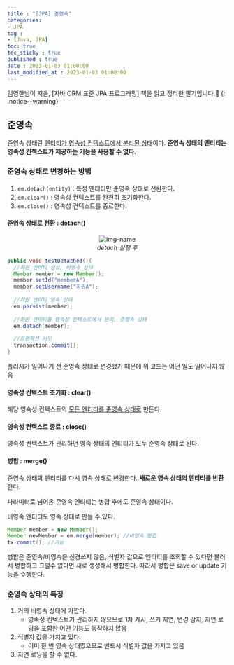 ```yaml
---
title : "[JPA] 준영속"
categories:
- JPA
tag :
- [Java, JPA]
toc: true
toc_sticky : true
published : true
date : 2023-01-03 01:00:00
last_modified_at : 2023-01-03 01:00:00
---
```






김영한님이 지음, [자바 ORM 표준 JPA 프로그래밍] 책을 읽고 정리한 필기입니다.📢
{: .notice--warning}



## 준영속

준영속 상태란 <u>엔티티가 영속성 컨텍스트에서 분리된 상태</u>이다. **준영속 상태의 엔티티는 영속성 컨첵스트가 제공하는 기능을 사용할 수 없다.**

### 준영속 상태로 변경하는 방법

1. `em.detach(entity)` : 특정 엔티티만 준영속 상태로 전환한다.
2. `em.clear()` : 영속성 컨텍스트를 완전히 초기화한다.
3. `em.close()` : 영속성 컨텍스트를 종료한다.



#### 준영속 상태로 전환 : detach()

<p align="center">
  <img alt="img-name" src="https://user-images.githubusercontent.com/13410737/210378259-1101e0e5-aa5c-4023-ab9f-a9d73a60ba93.png">
  <br>
    <em>detach 실행 후</em>
</p>

```java
public void testDetached(){    
  //회원 엔티티 생성, 비영속 상태
  Member member = new Member();
  member.setId("memberA");
  member.setUsername("회원A");
  
  //회원 엔티티 영속 상태
  em.persist(member);
  
  //회원 엔티티를 영속성 컨텍스트에서 분리, 준영속 상태
  em.detach(member);
  
  //트랜잭션 커밋
  transaction.commit(); 
}
```

플러시가 일어나기 전 준영속 상태로 변경했기 때문에 위 코드는 어떤 일도 일어나지 않음



#### 영속성 컨텍스트 초기화 : clear()

해당 영속성 컨텍스트의 <u>모든 엔티티를 준영속 상태로</u> 만든다.



#### 영속성 컨텍스트 종료 : close()

영속성 컨텍스트가 관리하던 영속 상태의 엔티티가 모두 준영속 상태로 된다.



#### 병합 : merge()

준영속 상태의 엔티티를 다시 영속 상태로 변경한다. **새로운 영속 상태의 엔티티를 반환**한다.

파라미터로 넘어온 준영속 엔티티는 병합 후에도 준영속 상태이다.

비영속 엔티티도 영속 상태로 만들 수 있다.

```java
Member member = new Member();
Member newMember = em.merge(member); //비영속 병합
tx.commit(); //가능
```

병합은 준영속/비영속을 신경쓰지 않음, 식별자 값으로 엔티티를 조회할 수 있다면 불러서 병합하고 그럴수 없다면 새로 생성해서 병합한다. 따라서 병합은 save or update 기능을 수행한다.



### 준영속 상태의 특징

1. 거의 비영속 상태에 가깝다.
    - 영속성 컨텍스트가 관리하지 않으므로 1차 캐시, 쓰기 지연, 변경 감지, 지연 로딩을 포함한 어떤 기능도 동작하지 않음
2. 식별자 값을 가지고 있다.
    - 이미 한 번 영속 상태였으므로 반드시 식별자 값을 가지고 있음
3. 지연 로딩을 할 수 없다.
